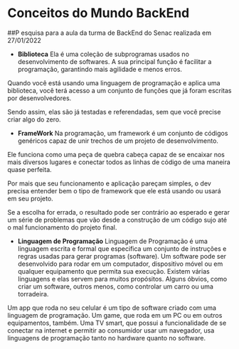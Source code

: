 # Conceitos do Mundo BackEnd

##P esquisa para a aula da turma de BackEnd do Senac realizada em 27/01/2022

- **Biblioteca**
Ela é uma coleção de subprogramas usados no desenvolvimento de softwares. A sua principal função é facilitar a programação, garantindo mais agilidade e menos erros. 

Quando você está usando uma linguagem de programação e aplica uma biblioteca, você terá acesso a um conjunto de funções que já foram escritas por desenvolvedores. 

Sendo assim, elas são já testadas e referendadas, sem que você precise criar algo do zero. 

- **FrameWork**
Na programação, um framework é um conjunto de códigos genéricos capaz de unir trechos de um projeto de desenvolvimento. 

Ele funciona como uma peça de quebra cabeça capaz de se encaixar nos mais diversos lugares e conectar todos as linhas de código de uma maneira quase perfeita. 

Por mais que seu funcionamento e aplicação pareçam simples, o dev precisa entender bem o tipo de framework que ele está usando ou usará em seu projeto.

Se a escolha for errada, o resultado pode ser contrário ao esperado e gerar um série de problemas que vão desde a construção de um código sujo até o mal funcionamento do projeto final.

- **Linguagem de Programação**
Linguagem de Programação é uma linguagem escrita e formal que especifica um conjunto de instruções e regras usadas para gerar programas (software). Um software pode ser desenvolvido para rodar em um computador, dispositivo móvel ou em qualquer equipamento que permita sua execução. Existem várias linguagens e elas servem para muitos propósitos. Alguns óbvios, como criar um software, outros menos, como controlar um carro ou uma torradeira.

Um app que roda no seu celular é um tipo de software criado com uma linguagem de programação. Um game, que roda em um PC ou em outros equipamentos, também. Uma TV smart, que possui a funcionalidade de se conectar na internet e permitir ao consumidor usar um navegador, usa linguagens de programação tanto no hardware quanto no software.
